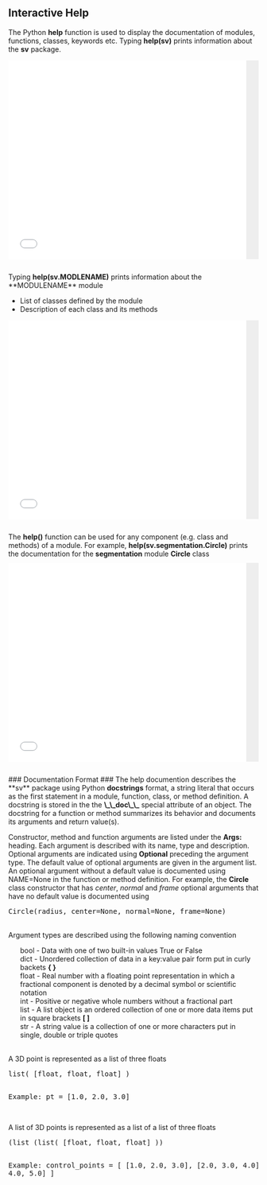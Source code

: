 ## Interactive Help ##

The Python **help** function is used to display the documentation of modules, functions, classes, keywords etc. 
Typing <b>help(sv)</b> prints information about the **sv** package. 

<div style="background-color:#eeeeee;font-size:10px; height: auto; overflow: visible;">
  <p><iframe src="documentation/python_interface/files/sv-help.txt" frameborder="0" height="400" width="95%"></iframe></p>
</div>

<br>
Typing <b>help(sv.MODLENAME)</b> prints information about the **MODULENAME** module 

<ul>
  <li> List of classes defined by the module </li>
  <li> Description of each class and its methods </li>
</ul>

<div style="background-color:#eeeeee;font-size:10px; height: auto; overflow: visible;">
  <p><iframe src="documentation/python_interface/files/seg-help.txt" frameborder="0" height="400" width="95%"></iframe></p>
</div>

<br>
The <b>help()</b> function can be used for any component (e.g. class and methods) of a module. For example, 
<b>help(sv.segmentation.Circle)</b> prints the documentation for the <b>segmentation</b> module <b>Circle</b> class 

<div style="background-color:#eeeeee;font-size:10px; height: auto; overflow: visible;">
  <p><iframe src="documentation/python_interface/files/circle-help.txt" frameborder="0" height="400" width="95%"></iframe></p>
</div>

<br>
### Documentation Format ###
The help documention describes the **sv** package using Python <b>docstrings</b> format, a string literal that occurs as the first 
statement in a module, function, class, or method definition. A docstring is stored in the the <b>\_\_doc\_\_</b> special attribute 
of an object. The docstring for a function or method summarizes its behavior and documents its arguments and return value(s). 

Constructor, method and function arguments are listed under the <b>Args:</b> heading. Each argument is described with its name, type
and description. Optional arguments are indicated using <b>Optional</b> preceding the argument type. The default value of optional 
arguments are given in the argument list. An optional argument without a default value is documented using NAME=None in the function 
or method definition. For example,
the <b>Circle</b> class constructor that has <i>center</i>, <i>normal</i> and <i>frame</i> optional arguments that have no default value
is documented using
<pre>
Circle(radius, center=None, normal=None, frame=None)
</pre>

<br>
Argument types are described using the following naming convention

<ul style="list-style-type:none;">
  <li> bool - Data with one of two built-in values True or False 
  <li> dict - Unordered collection of data in a key:value pair form put in curly backets <b>{ }</b>
  <li> float - Real number with a floating point representation in which a fractional component is denoted by a decimal symbol or scientific notation 
  <li> int - Positive or negative whole numbers without a fractional part
  <li> list - A list object is an ordered collection of one or more data items put in square brackets <b>[ ]</b> 
  <li> str - A string value is a collection of one or more characters put in single, double or triple quotes
</ul>

<br>
A 3D point is represented as a list of three floats
<pre>
list( [float, float, float] )

Example: pt = [1.0, 2.0, 3.0] 
</pre>

<br>
A list of 3D points is represented as a list of a list of three floats 
<pre>
(list (list( [float, float, float] )) 

Example: control_points = [ [1.0, 2.0, 3.0], [2.0, 3.0, 4.0], [3.0, 4.0, 5.0] ]
</pre>
</ul>


